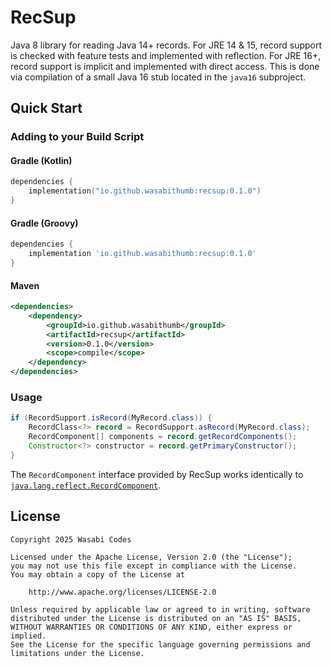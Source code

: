 # RecSup
Java 8 library for reading Java 14+ records. For JRE 14 & 15, record support
is checked with feature tests and implemented with reflection. For JRE 16+,
record support is implicit and implemented with direct access. This is done
via compilation of a small Java 16 stub located in the ``java16`` subproject.

## Quick Start
### Adding to your Build Script
#### Gradle (Kotlin)
```kotlin
dependencies {
    implementation("io.github.wasabithumb:recsup:0.1.0")
}
```

#### Gradle (Groovy)
```groovy
dependencies {
    implementation 'io.github.wasabithumb:recsup:0.1.0'
}
```

#### Maven
```xml
<dependencies>
    <dependency>
        <groupId>io.github.wasabithumb</groupId>
        <artifactId>recsup</artifactId>
        <version>0.1.0</version>
        <scope>compile</scope>
    </dependency>
</dependencies>
```

### Usage
```java
if (RecordSupport.isRecord(MyRecord.class)) {
    RecordClass<?> record = RecordSupport.asRecord(MyRecord.class);
    RecordComponent[] components = record.getRecordComponents();
    Constructor<?> constructor = record.getPrimaryConstructor();
}
```
The ``RecordComponent`` interface provided by RecSup works identically
to [``java.lang.reflect.RecordComponent``](https://docs.oracle.com/en/java/javase/17/docs/api/java.base/java/lang/reflect/RecordComponent.html).

## License
```text
Copyright 2025 Wasabi Codes

Licensed under the Apache License, Version 2.0 (the "License");
you may not use this file except in compliance with the License.
You may obtain a copy of the License at

    http://www.apache.org/licenses/LICENSE-2.0

Unless required by applicable law or agreed to in writing, software
distributed under the License is distributed on an "AS IS" BASIS,
WITHOUT WARRANTIES OR CONDITIONS OF ANY KIND, either express or implied.
See the License for the specific language governing permissions and
limitations under the License.
```
